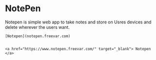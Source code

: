 # NotePen

Notepen is simple web app to take notes and store 
on Usres devices and delete wherever the users want.

    [Notepen](notepen.freevar.com)


    <a href="https://www.notepen.freevar.com/" target="_blank"> Notepen </a>
